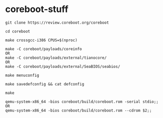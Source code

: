 # coreboot-stuff


```
git clone https://review.coreboot.org/coreboot
```
```
cd coreboot
```
```
make crossgcc-i386 CPUS=$(nproc)
```
```
make -C coreboot/payloads/coreinfo
OR
make -C coreboot/payloads/external/tianocore/
OR
make -C coreboot/payloads/external/SeaBIOS/seabios/
```
```
make menuconfig
```
```
make savedefconfig && cat defconfig
```
```
make
```
```
qemu-system-x86_64 -bios coreboot/build/coreboot.rom -serial stdio;;
OR
qemu-system-x86_64 -bios coreboot/build/coreboot.rom --cdrom $2;;
```
